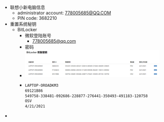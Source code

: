- 联想小新电脑信息
	- administrator account: 778005685@QQ.COM
	- PIN code: 3682210
- 重置系统秘钥
	- BitLocker
		- 微软登陆账号
			- 778005685@qq.com
		- 密码
		- ![image.png](../assets/image_1676379301515_0.png)
		- ```bash
		  LAPTOP-OROADKM3
		  69121B86
		  549758-338481-092686-228877-276441-350493-491183-120758
		  OSV
		  4/21/2021
		  ```
-